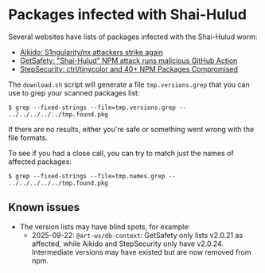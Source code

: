 ﻿
Packages infected with Shai-Hulud
=================================

Several websites have lists of packages infected with the Shai-Hulud worm:

<!-- versions table sites -->

* [Aikido: S1ngularity/nx attackers strike again](
  https://www.aikido.dev/blog/s1ngularity-nx-attackers-strike-again)
* [GetSafety: "Shai-Hulud" NPM attack runs malicious GitHub Action](
  https://www.getsafety.com/blog-posts/shai-hulud-npm-attack)
* [StepSecurity: ctrl/tinycolor and 40+ NPM Packages Compromised](
  https://www.stepsecurity.io/blog/ctrl-tinycolor-and-40-npm-packages-compromised)

<!-- / -->

The `download.sh` script will generate a file `tmp.versions.grep`
that you can use to grep your scanned packages list:

```text
$ grep --fixed-strings --file=tmp.versions.grep -- ../../../../../tmp.found.pkg
```

If there are no results, either you're safe or something went wrong with the
file formats.

To see if you had a close call, you can try to match just the names of
affected packages:

```text
$ grep --fixed-strings --file=tmp.names.grep -- ../../../../../tmp.found.pkg
```



Known issues
------------

* The version lists may have blind spots, for example:
  * 2025-09-22: `@art-ws/db-context`: GetSafety only lists v2.0.21
    as affected, while Aikido and StepSecurity only have v2.0.24.
    Intermediate versions may have existed but are now removed from npm.

















